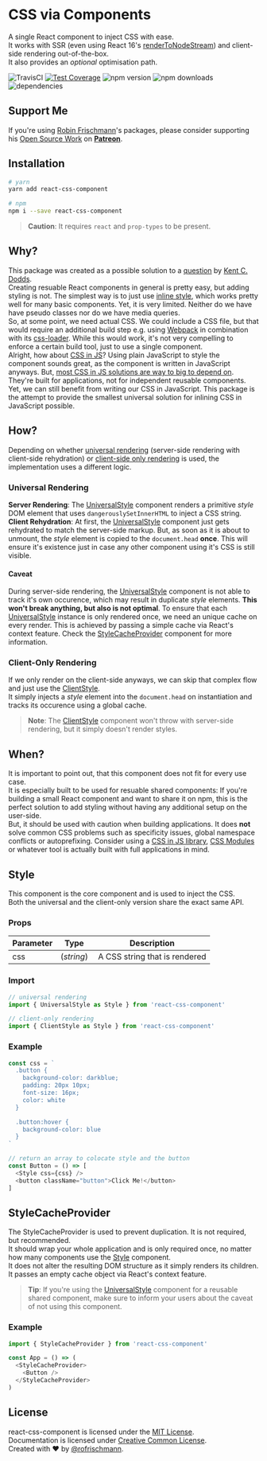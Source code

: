 # CSS via Components

A single React component to inject CSS with ease.<br>
It works with SSR (even using React 16's [renderToNodeStream](https://reactjs.org/docs/react-dom-server.html#rendertonodestream)) and client-side rendering out-of-the-box.<br>
It also provides an *optional* optimisation path.

<img alt="TravisCI" src="https://travis-ci.org/rofrischmann/react-css-component.svg?branch=master"> <a href="https://codeclimate.com/github/rofrischmann/react-css-component/coverage"><img alt="Test Coverage" src="https://codeclimate.com/github/rofrischmann/react-css-component/badges/coverage.svg"></a> <img alt="npm version" src="https://badge.fury.io/js/react-css-component.svg"> <img alt="npm downloads" src="https://img.shields.io/npm/dm/react-css-component.svg"> <img alt="dependencies" src="https://david-dm.org/rofrischmann/react-css-component.svg">

## Support Me
If you're using [Robin Frischmann](https://rofrischmann.de)'s packages, please consider supporting his [Open Source Work](https://github.com/rofrischmann) on [**Patreon**](https://www.patreon.com/rofrischmann).

## Installation
```sh
# yarn
yarn add react-css-component

# npm
npm i --save react-css-component
```
> **Caution**: It requires `react` and `prop-types` to be present.

## Why?
This package was created as a possible solution to a [question](https://twitter.com/kentcdodds/status/972268883339108352) by [Kent C. Dodds](https://twitter.com/kentcdodds).<br>
Creating resuable React components in general is pretty easy, but adding styling is not. The simplest way is to just use [inline style](https://reactjs.org/docs/dom-elements.html#style), which works pretty well for many basic components. Yet, it is very limited. Neither do we have have pseudo classes nor do we have media queries.<br>
So, at some point, we need actual CSS. We could include a CSS file, but that would require an additional build step e.g. using [Webpack](https://webpack.js.org) in combination with its [css-loader](https://github.com/webpack-contrib/css-loader). While this would work, it's not very compelling to enforce a certain build tool, just to use a single component.<br>
Alright, how about [CSS in JS](http://michelebertoli.github.io/css-in-js/)? Using plain JavaScript to style the component sounds great, as the component is written in JavaScript anyways. But, [most CSS in JS solutions are way to big to depend on](https://github.com/hellofresh/css-in-js-perf-tests#bundle-sizes). They're built for applications, not for independent reusable components. Yet, we can still benefit from writing our CSS in JavaScript. This package is the attempt to provide the smallest universal solution for inlining CSS in JavaScript possible.

## How?
Depending on whether [universal rendering](#universalrendering) (server-side rendering with client-side rehydration) or [client-side only rendering](#clientrendering) is used, the implementation uses a different logic.

### Universal Rendering
**Server Rendering**: The [UniversalStyle](#style) component renders a primitive *style* DOM element that uses `dangerouslySetInnerHTML` to inject a CSS string.<br>
**Client Rehydration**: At first, the [UniversalStyle](#style) component just gets rehydrated to match the server-side markup. But, as soon as it is about to unmount, the *style* element is copied to the `document.head` **once**. This will ensure it's existence just in case any other component using it's CSS is still visible.

#### Caveat
During server-side rendering, the [UniversalStyle](#style) component is not able to track it's own occurence, which may result in duplicate *style* elements. **This won't break anything, but also is not optimal**. To ensure that each [UniversalStyle](#style) instance is only rendered once, we need an unique cache on every render. This is achieved by passing a simple cache via React's context feature. Check the [StyleCacheProvider](#stylecacheprovider) component for more information.

### Client-Only Rendering
If we only render on the client-side anyways, we can skip that complex flow and just use the [ClientStyle](#style).<br>
It simply injects a *style* element into the `document.head` on instantiation and tracks its occurence using a global cache.

> **Note**: The [ClientStyle](#style) component won't throw with server-side rendering, but it simply doesn't render styles.

## When?
It is important to point out, that this component does not fit for every use case.<br>
It is especially built to be used for resuable shared components: If you're building a small React component and want to share it on npm, this is the perfect solution to add styling without having any additional setup on the user-side.<br>
But, it should be used with caution when building applications. It does **not** solve common CSS problems such as specificity issues, global namespace conflicts or autoprefixing. Consider using a [CSS in JS library](http://michelebertoli.github.io/css-in-js/), [CSS Modules](https://github.com/css-modules/css-modules) or whatever tool is actually built with full applications in mind. 


## Style
This component is the core component and is used to inject the CSS.<br>
Both the universal and the client-only version share the exact same API.

### Props

| Parameter | Type | Description |
| --- | --- | --- |
| css | (*string*) | A CSS string that is rendered |

### Import
```javascript
// universal rendering
import { UniversalStyle as Style } from 'react-css-component'

// client-only rendering
import { ClientStyle as Style } from 'react-css-component'
```

### Example
```javascript
const css = `
  .button {
    background-color: darkblue;
    padding: 20px 10px;
    font-size: 16px;
    color: white
  }

  .button:hover {
    background-color: blue
  }
`

// return an array to colocate style and the button
const Button = () => [
  <Style css={css} />
  <button className="button">Click Me!</button>
]
```

## StyleCacheProvider
The StyleCacheProvider is used to prevent duplication. It is not required, but recommended.<br>
It should wrap your whole application and is only required once, no matter how many components use the [Style](#style) component.<br>
It does not alter the resulting DOM structure as it simply renders its children.<br>
It passes an empty cache object via React's context feature.

> **Tip**: If you're using the [UniversalStyle](#style) component for a reusable shared component, make sure to inform your users about the caveat of not using this component.

### Example
```javascript
import { StyleCacheProvider } from 'react-css-component'

const App = () => (
  <StyleCacheProvider>
    <Button />
  </StyleCacheProvider>
)
```

## License
react-css-component is licensed under the [MIT License](http://opensource.org/licenses/MIT).<br>
Documentation is licensed under [Creative Common License](http://creativecommons.org/licenses/by/4.0/).<br>
Created with ♥ by [@rofrischmann](http://rofrischmann.de).
